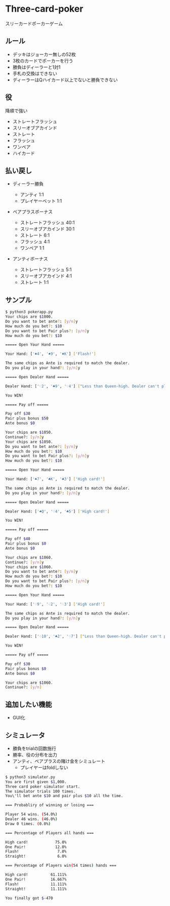 # Three-card-poker
スリーカードポーカーゲーム

## ルール

* デッキはジョーカー無しの52枚
* 3枚のカードでポーカーを行う
* 勝負はディーラーと1対1
* 手札の交換はできない
* ディーラーはQハイカード以上でないと勝負できない

## 役

降順で強い

* ストレートフラッシュ
* スリーオブアカインド
* ストレート
* フラッシュ
* ワンペア
* ハイカード

## 払い戻し

* ディーラー勝負
  - アンティ 1:1
  - プレイヤーベット 1:1

* ペアプラスボーナス
  - ストレートフラッシュ 40:1
  - スリーオブアカインド 30:1
  - ストレート 6:1
  - フラッシュ 4:1
  - ワンペア 1:1

* アンティボーナス
  - ストレートフラッシュ 5:1
  - スリーオブアカインド 4:1
  - ストレート 1:1


## サンプル

```sh
$ python3 pokerapp.py 
Your chips are $1000.
Do you want to bet ante?: [y/n]y
How much do you bet?: $10
Do you want to bet Pair plus?: [y/n]y
How much do you bet?: $10

===== Open Your Hand =====

Your Hand: ['♠4', '♠9', '♠K'] ['Flash!']

The same chips as Ante is required to match the dealer.
Do you play in your hand?: [y/n]y

===== Open Dealer Hand =====

Dealer Hand: ['♡2', '♣9', '♡4'] ["Less than Queen-high. Dealer can't play"]

You WIN!

===== Pay off =====

Pay off $30 
Pair plus bonus $50 
Ante bonus $0 

Your chips are $1050.
Continue?: [y/n]y
Your chips are $1050.
Do you want to bet ante?: [y/n]y
How much do you bet?: $10
Do you want to bet Pair plus?: [y/n]y
How much do you bet?: $10

===== Open Your Hand =====

Your Hand: ['♠7', '♣K', '♣3'] ['High card!']

The same chips as Ante is required to match the dealer.
Do you play in your hand?: [y/n]y

===== Open Dealer Hand =====

Dealer Hand: ['♠Q', '♡4', '♣5'] ['High card!']

You WIN!

===== Pay off =====

Pay off $40 
Pair plus bonus $0 
Ante bonus $0 

Your chips are $1060.
Continue?: [y/n]y
Your chips are $1060.
Do you want to bet ante?: [y/n]y
How much do you bet?: $10
Do you want to bet Pair plus?: [y/n]y
How much do you bet?: $10

===== Open Your Hand =====

Your Hand: ['♡9', '♢2', '♢3'] ['High card!']

The same chips as Ante is required to match the dealer.
Do you play in your hand?: [y/n]y

===== Open Dealer Hand =====

Dealer Hand: ['♢10', '♣2', '♢7'] ["Less than Queen-high. Dealer can't play"]

You WIN!

===== Pay off =====

Pay off $30 
Pair plus bonus $0 
Ante bonus $0 

Your chips are $1060.
Continue?: [y/n]
```

## 追加したい機能

* GUI化

## シミュレータ

* 勝負をtrialの回数施行
* 勝率、役の分布を出力
* アンティ、ペアプラスの賭け金をシミュレート
  - プレイヤーはfoldしない

```sh
$ python3 simulater.py 
You are first given $1,000.
Three card poker simulator start.
The simulator trials 100 times.
You\'ll bet ante $10 and pair plus $10 all the time.

=== Probabliry of winning or losing ===

Player 54 wins. (54.0%)
Dealer 46 wins. (46.0%)
Draw 0 times. (0.0%)

=== Percentage of Players all hands ===

High card!            75.0%
One Pair!             12.0%
Flash!                 7.0%
Straight!              6.0%

=== Percentage of Players win(54 times) hands ===

High card!          61.111%
One Pair!           16.667%
Flash!              11.111%
Straight!           11.111%

You finally got $-470
```
